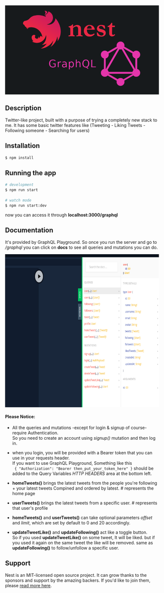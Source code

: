 <p align="center">
  <img src="resources/images/nestjs-graphql.png" alt="tech stack"/>
</p>

## Description

Twitter-like project, built with a purpose of trying a completely new stack to me.
It has some basic twitter features like (Tweeting - Liking Tweets - Following someone - Searching for users)

## Installation

```bash
$ npm install
```

## Running the app

```bash
# development
$ npm run start

# watch mode
$ npm run start:dev

```

now you can access it through **localhost:3000/graphql**


## Documentation

It's provided by GraphQL Playground. So once you run the server and go to */graphql* you can click on **docs** to see all queries and mutations you can do.

<p align="center">
  <img src="resources/images/docs.png" width=800 height=500 alt="docs"/>
</p>

#### **Please Notice:**
- All the queries and mutations -except for login & signup of course- require Authentication. <br>So you need to create an account using *signup()* mutation and then log in.

- when you login, you will be provided with a Bearer token that you can use in your requests header.<br>
If you want to use GraphQL Playground, Something like this <br>``` { "Authorization": "Bearer then_put_your_token_here" }``` should be added to the Query Variables *HTTP HEADERS* area at the bottom left. 

- **homeTweets()** brings the latest tweets from the people you're following + your latest tweets Compined and ordered by latest.  # represents the home page

- **userTweets()** brings the latest tweets from a specific user. # represents that user's profile

- **homeTweets()** and **userTweets()** can take optional parameters *offset* and *limit*, which are set by default to 0 and 20 accordingly.

- **updateTweetLike()** and **updateFollowing()** act like a toggle button. <br>
So if you used **updateTweetLike()** on some tweet, It will be liked.
but if you used it again on the same tweet the like will be removed. same as **updateFollowing()** to follow/unfollow a specific user.


## Support

Nest is an MIT-licensed open source project. It can grow thanks to the sponsors and support by the amazing backers. If you'd like to join them, please [read more here](https://docs.nestjs.com/support).
